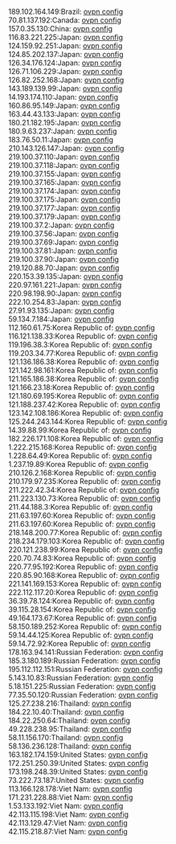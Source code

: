 189.102.164.149:Brazil: [ovpn config](vpn/189_102_164_149.ovpn)  
70.81.137.192:Canada: [ovpn config](vpn/70_81_137_192.ovpn)  
157.0.35.130:China: [ovpn config](vpn/157_0_35_130.ovpn)  
116.83.221.225:Japan: [ovpn config](vpn/116_83_221_225.ovpn)  
124.159.92.251:Japan: [ovpn config](vpn/124_159_92_251.ovpn)  
124.85.202.137:Japan: [ovpn config](vpn/124_85_202_137.ovpn)  
126.34.176.124:Japan: [ovpn config](vpn/126_34_176_124.ovpn)  
126.71.106.229:Japan: [ovpn config](vpn/126_71_106_229.ovpn)  
126.82.252.168:Japan: [ovpn config](vpn/126_82_252_168.ovpn)  
143.189.139.99:Japan: [ovpn config](vpn/143_189_139_99.ovpn)  
14.193.174.110:Japan: [ovpn config](vpn/14_193_174_110.ovpn)  
160.86.95.149:Japan: [ovpn config](vpn/160_86_95_149.ovpn)  
163.44.43.133:Japan: [ovpn config](vpn/163_44_43_133.ovpn)  
180.21.182.195:Japan: [ovpn config](vpn/180_21_182_195.ovpn)  
180.9.63.237:Japan: [ovpn config](vpn/180_9_63_237.ovpn)  
183.76.50.11:Japan: [ovpn config](vpn/183_76_50_11.ovpn)  
210.143.126.147:Japan: [ovpn config](vpn/210_143_126_147.ovpn)  
219.100.37.110:Japan: [ovpn config](vpn/219_100_37_110.ovpn)  
219.100.37.118:Japan: [ovpn config](vpn/219_100_37_118.ovpn)  
219.100.37.155:Japan: [ovpn config](vpn/219_100_37_155.ovpn)  
219.100.37.165:Japan: [ovpn config](vpn/219_100_37_165.ovpn)  
219.100.37.174:Japan: [ovpn config](vpn/219_100_37_174.ovpn)  
219.100.37.175:Japan: [ovpn config](vpn/219_100_37_175.ovpn)  
219.100.37.177:Japan: [ovpn config](vpn/219_100_37_177.ovpn)  
219.100.37.179:Japan: [ovpn config](vpn/219_100_37_179.ovpn)  
219.100.37.2:Japan: [ovpn config](vpn/219_100_37_2.ovpn)  
219.100.37.56:Japan: [ovpn config](vpn/219_100_37_56.ovpn)  
219.100.37.69:Japan: [ovpn config](vpn/219_100_37_69.ovpn)  
219.100.37.81:Japan: [ovpn config](vpn/219_100_37_81.ovpn)  
219.100.37.90:Japan: [ovpn config](vpn/219_100_37_90.ovpn)  
219.120.88.70:Japan: [ovpn config](vpn/219_120_88_70.ovpn)  
220.153.39.135:Japan: [ovpn config](vpn/220_153_39_135.ovpn)  
220.97.161.221:Japan: [ovpn config](vpn/220_97_161_221.ovpn)  
220.98.198.90:Japan: [ovpn config](vpn/220_98_198_90.ovpn)  
222.10.254.83:Japan: [ovpn config](vpn/222_10_254_83.ovpn)  
27.91.93.135:Japan: [ovpn config](vpn/27_91_93_135.ovpn)  
59.134.7.184:Japan: [ovpn config](vpn/59_134_7_184.ovpn)  
112.160.61.75:Korea Republic of: [ovpn config](vpn/112_160_61_75.ovpn)  
116.121.138.33:Korea Republic of: [ovpn config](vpn/116_121_138_33.ovpn)  
119.196.38.3:Korea Republic of: [ovpn config](vpn/119_196_38_3.ovpn)  
119.203.34.77:Korea Republic of: [ovpn config](vpn/119_203_34_77.ovpn)  
121.136.186.38:Korea Republic of: [ovpn config](vpn/121_136_186_38.ovpn)  
121.142.98.161:Korea Republic of: [ovpn config](vpn/121_142_98_161.ovpn)  
121.165.186.38:Korea Republic of: [ovpn config](vpn/121_165_186_38.ovpn)  
121.166.23.18:Korea Republic of: [ovpn config](vpn/121_166_23_18.ovpn)  
121.180.69.195:Korea Republic of: [ovpn config](vpn/121_180_69_195.ovpn)  
121.188.237.42:Korea Republic of: [ovpn config](vpn/121_188_237_42.ovpn)  
123.142.108.186:Korea Republic of: [ovpn config](vpn/123_142_108_186.ovpn)  
125.244.243.144:Korea Republic of: [ovpn config](vpn/125_244_243_144.ovpn)  
14.39.88.99:Korea Republic of: [ovpn config](vpn/14_39_88_99.ovpn)  
182.226.171.108:Korea Republic of: [ovpn config](vpn/182_226_171_108.ovpn)  
1.222.215.168:Korea Republic of: [ovpn config](vpn/1_222_215_168.ovpn)  
1.228.64.49:Korea Republic of: [ovpn config](vpn/1_228_64_49.ovpn)  
1.237.19.89:Korea Republic of: [ovpn config](vpn/1_237_19_89.ovpn)  
210.126.2.168:Korea Republic of: [ovpn config](vpn/210_126_2_168.ovpn)  
210.179.97.235:Korea Republic of: [ovpn config](vpn/210_179_97_235.ovpn)  
211.222.42.34:Korea Republic of: [ovpn config](vpn/211_222_42_34.ovpn)  
211.223.130.73:Korea Republic of: [ovpn config](vpn/211_223_130_73.ovpn)  
211.44.188.3:Korea Republic of: [ovpn config](vpn/211_44_188_3.ovpn)  
211.63.197.60:Korea Republic of: [ovpn config](vpn/211_63_197_60.ovpn)  
211.63.197.60:Korea Republic of: [ovpn config](vpn/211_63_197_60.ovpn)  
218.148.200.77:Korea Republic of: [ovpn config](vpn/218_148_200_77.ovpn)  
218.234.179.103:Korea Republic of: [ovpn config](vpn/218_234_179_103.ovpn)  
220.121.238.99:Korea Republic of: [ovpn config](vpn/220_121_238_99.ovpn)  
220.70.74.83:Korea Republic of: [ovpn config](vpn/220_70_74_83.ovpn)  
220.77.95.192:Korea Republic of: [ovpn config](vpn/220_77_95_192.ovpn)  
220.85.90.168:Korea Republic of: [ovpn config](vpn/220_85_90_168.ovpn)  
221.141.169.153:Korea Republic of: [ovpn config](vpn/221_141_169_153.ovpn)  
222.112.117.20:Korea Republic of: [ovpn config](vpn/222_112_117_20.ovpn)  
36.39.78.124:Korea Republic of: [ovpn config](vpn/36_39_78_124.ovpn)  
39.115.28.154:Korea Republic of: [ovpn config](vpn/39_115_28_154.ovpn)  
49.164.173.67:Korea Republic of: [ovpn config](vpn/49_164_173_67.ovpn)  
58.150.189.252:Korea Republic of: [ovpn config](vpn/58_150_189_252.ovpn)  
59.14.44.125:Korea Republic of: [ovpn config](vpn/59_14_44_125.ovpn)  
59.14.72.92:Korea Republic of: [ovpn config](vpn/59_14_72_92.ovpn)  
178.163.94.141:Russian Federation: [ovpn config](vpn/178_163_94_141.ovpn)  
185.3.180.189:Russian Federation: [ovpn config](vpn/185_3_180_189.ovpn)  
195.112.112.151:Russian Federation: [ovpn config](vpn/195_112_112_151.ovpn)  
5.143.10.83:Russian Federation: [ovpn config](vpn/5_143_10_83.ovpn)  
5.18.151.225:Russian Federation: [ovpn config](vpn/5_18_151_225.ovpn)  
77.35.50.120:Russian Federation: [ovpn config](vpn/77_35_50_120.ovpn)  
125.27.238.216:Thailand: [ovpn config](vpn/125_27_238_216.ovpn)  
184.22.10.40:Thailand: [ovpn config](vpn/184_22_10_40.ovpn)  
184.22.250.64:Thailand: [ovpn config](vpn/184_22_250_64.ovpn)  
49.228.238.95:Thailand: [ovpn config](vpn/49_228_238_95.ovpn)  
58.11.156.170:Thailand: [ovpn config](vpn/58_11_156_170.ovpn)  
58.136.236.128:Thailand: [ovpn config](vpn/58_136_236_128.ovpn)  
163.182.174.159:United States: [ovpn config](vpn/163_182_174_159.ovpn)  
172.251.250.39:United States: [ovpn config](vpn/172_251_250_39.ovpn)  
173.198.248.39:United States: [ovpn config](vpn/173_198_248_39.ovpn)  
73.222.73.187:United States: [ovpn config](vpn/73_222_73_187.ovpn)  
113.166.128.178:Viet Nam: [ovpn config](vpn/113_166_128_178.ovpn)  
171.231.228.88:Viet Nam: [ovpn config](vpn/171_231_228_88.ovpn)  
1.53.133.192:Viet Nam: [ovpn config](vpn/1_53_133_192.ovpn)  
42.113.115.198:Viet Nam: [ovpn config](vpn/42_113_115_198.ovpn)  
42.113.129.47:Viet Nam: [ovpn config](vpn/42_113_129_47.ovpn)  
42.115.218.87:Viet Nam: [ovpn config](vpn/42_115_218_87.ovpn)  
